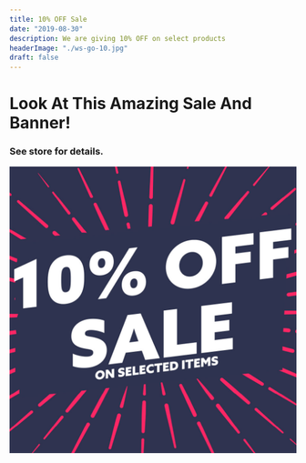 ```yaml
---
title: 10% OFF Sale
date: "2019-08-30"
description: We are giving 10% OFF on select products
headerImage: "./ws-go-10.jpg"
draft: false
---
```


# Look At This Amazing Sale And Banner!

### See store for details.

![my image](./ws-go-10.jpg)
